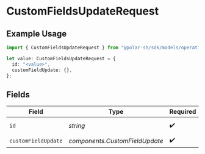 # CustomFieldsUpdateRequest

## Example Usage

```typescript
import { CustomFieldsUpdateRequest } from "@polar-sh/sdk/models/operations/customfieldsupdate.js";

let value: CustomFieldsUpdateRequest = {
  id: "<value>",
  customFieldUpdate: {},
};
```

## Fields

| Field                          | Type                           | Required                       | Description                    |
| ------------------------------ | ------------------------------ | ------------------------------ | ------------------------------ |
| `id`                           | *string*                       | :heavy_check_mark:             | The custom field ID.           |
| `customFieldUpdate`            | *components.CustomFieldUpdate* | :heavy_check_mark:             | N/A                            |